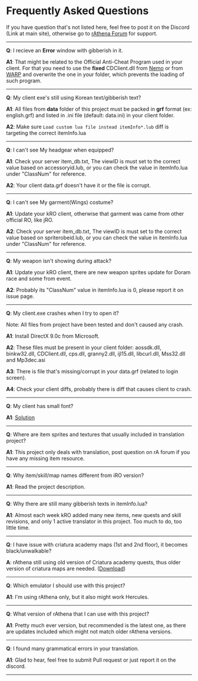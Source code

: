 # Frequently Asked Questions
If you have question that's not listed here, feel free to post it on the Discord (Link at main site), otherwise go to [rAthena Forum](https://rathena.org/board/forum/19-client-side-support/) for support.

___
**Q**: I recieve an **Error** window with gibberish in it.

**A1**: That might be related to the Official Anti-Cheat Program used in your client. For that you need to use the **fixed** CDClient.dll from [Nemo](https://gitlab.com/4144/Nemo/-/blob/master/Input/CDClient.dll) or from [WARP](https://github.com/Neo-Mind/WARP/blob/rock_win32/Inputs/CDClient.dll) and overwrite the one in your folder, which prevents the loading of such program.
___
**Q**: My client exe's still using Korean text/gibberish text?

**A1**: All files from **data** folder of this project must be packed in **grf** format (ex: english.grf) and listed in .ini file (default: data.ini) in your client folder.

**A2**: Make sure ``Load custom lua file instead itemInfo*.lub`` diff is targeting the correct itemInfo.lua
___

**Q**: I can't see My headgear when equipped?

**A1**: Check your server item_db.txt, The viewID is must set to the correct value based on accessoryid.lub, or you can check the value in itemInfo.lua under "ClassNum" for reference.

**A2**: Your client data.grf doesn't have it or the file is corrupt.
___
**Q**: I can't see My garment(Wings) costume?

**A1**: Update your kRO client, otherwise that garment was came from other official RO, like jRO.

**A2**: Check your server item_db.txt, The viewID is must set to the correct value based on spriterobeid.lub, or you can check the value in itemInfo.lua under "ClassNum" for reference.
___
**Q**: My weapon isn't showing during attack?

**A1**: Update your kRO client, there are new weapon sprites update for Doram race and some from event.

**A2**: Probably its "ClassNum" value in itemInfo.lua is 0, please report it on issue page.
___
**Q**: My client.exe crashes when I try to open it?

Note: All files from project have been tested and don't caused any crash.

**A1**: Install DirectX 9.0c from Microsoft.

**A2**: These files must be present in your client folder: aossdk.dll, binkw32.dll, CDClient.dll, cps.dll, granny2.dll, ijl15.dll, libcurl.dll, Mss32.dll and Mp3dec.asi

**A3**: There is file that's missing/corrupt in your data.grf (related to login screen).

**A4**: Check your client diffs, probably there is diff that causes client to crash.
___
**Q**: My client has small font?

**A1**: [Solution](https://rathena.org/board/topic/117647-guide-fixing-small-font-on-ragnarok-online-client/)
___
**Q**: Where are item sprites and textures that usually included in translation project?

**A1**: This project only deals with translation, post question on rA forum if you have any missing item resource.
___
**Q**: Why item/skill/map names different from iRO version?

**A1**: Read the project description.
___
**Q**: Why there are still many gibberish texts in itemInfo.lua?

**A1**: Almost each week kRO added many new items, new quests and skill revisions, and only 1 active translator in this project. Too much to do, too little time.
___
**Q**: I have issue with criatura academy maps (1st and 2nd floor), it becomes black/unwalkable?

**A**: rAthena still using old version of Criatura academy quests, thus older version of criatura maps are needed. ([Download](https://mega.nz/#!b2J12AyA!9e_HSXRuS7Ae778hanXq-PoW0TTkaiLmu1GNk7kSKn8))
___
**Q**: Which emulator I should use with this project?

**A1**: I'm using rAthena only, but it also might work Hercules. 
___
**Q**: What version of rAthena that I can use with this project?

**A1**: Pretty much ever version, but recommended is the latest one, as there are updates included which might not match older rAthena versions.
___
**Q**: I found many grammatical errors in your translation.

**A1**: Glad to hear, feel free to submit Pull request or just report it on the discord.
___